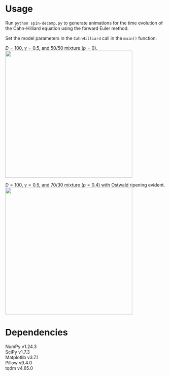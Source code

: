 # Usage
Run `python spin-decomp.py` to generate animations for the time evolution of the Cahn-Hilliard equation using the forward Euler method.

Set the model parameters in the `CahnHilliard` call in the `main()` function.

$D = 100$, $\gamma = 0.5$, and 50/50 mixture ($p = 0$). <br>
<img src='figs/spinodal-decomposition_D-100_gamma-0.5_p-0.gif' width='400' />

$D = 100$, $\gamma = 0.5$, and 70/30 mixture ($p = 0.4$) with Ostwald ripening evident.<br>
<img src='figs/spinodal-decomposition_D-100_gamma-0.5_p-0.4.gif' width='400' />

# Dependencies
NumPy v1.24.3 <br>
SciPy v1.7.3 <br>
Matplotlib v3.7.1 <br>
Pillow v9.4.0 <br>
tqdm v4.65.0
